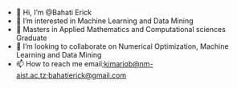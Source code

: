 - 👋 Hi, I’m @Bahati Erick 
- 👀 I’m interested in Machine Learning and Data Mining
- 🌱 Masters in Applied Mathematics and Computational sciences Graduate
- 💞️ I’m looking to collaborate on Numerical Optimization, Machine Learning and Data Mining
- 📫 How to reach me email;kimariob@nm-aist.ac.tz;bahatierick@gmail.com

<!---
mbwindo/mbwindo is a ✨ special ✨ repository because its `README.md` (this file) appears on your GitHub profile.
You can click the Preview link to take a look at your changes.
--->
